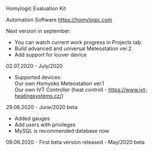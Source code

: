 Homylogic Evaluation Kit

Automation Software
https://homylogic.com

Next version in september:
- You can watch current work progress in Projects tab.
- Build advanced and universal Meteostation ver.2
- Add support for louver device

02.07.2020 - July/2020
- Supported devices:<br>
  Our own Homyoko Meteostation ver.1 <br>
  Our own IVT Controller (heat controll - https://www.ivt-heatingsystems.cz/) <br>

29.06.2020 - June/2020 beta
- Added gauges
- Add users with privileges
- MySQL is recommended database now

09.06.2020 - First beta version released - May/2020 beta
